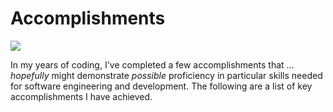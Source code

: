 # Accomplishments

![](../../resources/info/accomplishments/image.png)

In my years of coding, I've completed a few accomplishments that ... _hopefully_ might
demonstrate _possible_ proficiency in particular skills needed for software engineering and
development. The following are a list of key accomplishments I have achieved.
